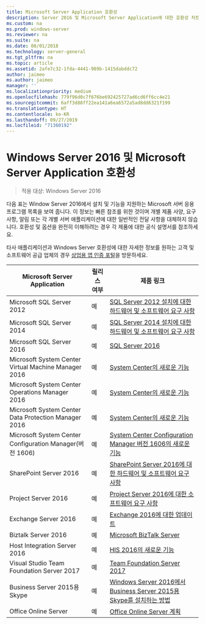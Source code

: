 ```yaml
---
title: Microsoft Server Application 호환성
description: Server 2016 및 Microsoft Server Application에 대한 호환성 차트
ms.custom: na
ms.prod: windows-server
ms.reviewer: na
ms.suite: na
ms.date: 08/01/2018
ms.technology: server-general
ms.tgt_pltfrm: na
ms.topic: article
ms.assetid: 2afe7c32-1fda-4441-989b-1415dabddc72
author: jaimeo
ms.author: jaimeo
manager: ''
ms.localizationpriority: medium
ms.openlocfilehash: 779f96d0c7f676be692425727ad6cd6ff6cc4e21
ms.sourcegitcommit: 6aff3d88ff22ea141a6ea6572a5ad8dd6321f199
ms.translationtype: HT
ms.contentlocale: ko-KR
ms.lasthandoff: 09/27/2019
ms.locfileid: "71360192"
---
```

# <a name="windows-server-2016-and-microsoft-server-application-compatibility"></a>Windows Server 2016 및 Microsoft Server Application 호환성

>적용 대상: Windows Server 2016

다음 표는 Window Server 2016에서 설치 및 기능을 지원하는 Microsoft 서버 응용 프로그램 목록을 보여 줍니다. 이 정보는 빠른 참조를 위한 것이며 개별 제품 사양, 요구 사항, 알림 또는 각 개별 서버 애플리케이션에 대한 일반적인 전달 사항을 대체하지 않습니다. 호환성 및 옵션을 완전히 이해하려는 경우 각 제품에 대한 공식 설명서를 참조하세요.

타사 애플리케이션과 Windows Server 호환성에 대한 자세한 정보를 원하는 고객 및 소프트웨어 공급 업체의 경우 [상업용 앱 인증 포털](https://commercialappcertification.microsoft.com/)을 방문하세요.

|Microsoft Server Application|  릴리스 여부|  제품 링크|
|-------------------------------------|--------------------------------------------|-------------------|
|Microsoft SQL Server 2012|예| [SQL Server 2012 설치에 대한 하드웨어 및 소프트웨어 요구 사항](https://msdn.microsoft.com/library/ms143506(v=sql.110).aspx)|
|Microsoft SQL Server 2014|예|[SQL Server 2014 설치에 대한 하드웨어 및 소프트웨어 요구 사항](https://msdn.microsoft.com/library/ms143506(SQL.120).aspx)|
|Microsoft SQL Server 2016| 예|    [SQL Server 2016](https://www.microsoft.com/en-us/cloud-platform/sql-server)| 
|Microsoft System Center Virtual Machine Manager 2016|  예|    [System Center의 새로운 기능](https://technet.microsoft.com/system-center-docs/get-started/what-s-new-in-system-center)|
|Microsoft System Center Operations Manager 2016|   예|    [System Center의 새로운 기능](https://technet.microsoft.com/system-center-docs/get-started/what-s-new-in-system-center)|
|Microsoft System Center Data Protection Manager 2016|  예|    [System Center의 새로운 기능](https://technet.microsoft.com/system-center-docs/get-started/what-s-new-in-system-center)|
|Microsoft System Center Configuration Manager(버전 1606)|  예|    [System Center Configuration Manager 버전 1606의 새로운 기능](https://technet.microsoft.com/library/mt752488.aspx)|  
|SharePoint Server 2016|    예|    [SharePoint Server 2016에 대한 하드웨어 및 소프트웨어 요구 사항](https://technet.microsoft.com/library/cc262485(v=office.16).aspx)|
|Project Server 2016|   예|    [Project Server 2016에 대한 소프트웨어 요구 사항](https://technet.microsoft.com/library/ee683978(v=office.16).aspx)|
|Exchange Server 2016|  예|    [Exchange 2016에 대한 업데이트](https://technet.microsoft.com/library/jj907309(v=exchg.160).aspx)| 
|Biztalk Server 2016|   예|    [Microsoft BizTalk Server](https://www.microsoft.com/en-us/cloud-platform/biztalk)|
|Host Integration Server 2016|  예|    [HIS 2016의 새로운 기능](https://msdn.microsoft.com/library/mt670807.aspx)|
|Visual Studio Team Foundation Server 2017| 예|    [Team Foundation Server 2017](https://www.visualstudio.com/news/releasenotes/tfs2017-relnotes)| 
|Business Server 2015용 Skype|    예|    [Windows Server 2016에서 Business Server 2015용 Skype를 설치하는 방법](https://support.microsoft.com/en-gb/help/4015888/how-to-install-skype-for-business-server-2015-on-windows-server-2016)|
|Office Online Server|   예|  [Office Online Server 계획](https://technet.microsoft.com/library/jj219435(v=office.16).aspx)|


